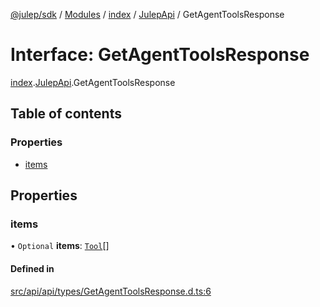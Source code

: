 [@julep/sdk](../README.md) / [Modules](../modules.md) / [index](../modules/index.md) / [JulepApi](../modules/index.JulepApi.md) / GetAgentToolsResponse

# Interface: GetAgentToolsResponse

[index](../modules/index.md).[JulepApi](../modules/index.JulepApi.md).GetAgentToolsResponse

## Table of contents

### Properties

- [items](index.JulepApi.GetAgentToolsResponse.md#items)

## Properties

### items

• `Optional` **items**: [`Tool`](index.JulepApi.Tool.md)[]

#### Defined in

[src/api/api/types/GetAgentToolsResponse.d.ts:6](https://github.com/julep-ai/samantha-dev/blob/1a65618/sdks/js/src/api/api/types/GetAgentToolsResponse.d.ts#L6)
